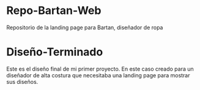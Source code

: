 # Repo-Bartan-Web
Repositorio de la landing page para Bartan, diseñador de ropa
# Diseño-Terminado
Este es el diseño final de mi primer proyecto. En este caso creado para un diseñador de alta costura que necesitaba una landing page para mostrar sus diseños.
